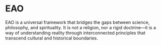 # EAO
EAO is a universal framework that bridges the gaps between science, philosophy, and spirituality. It is not a religion, nor a rigid doctrine—it is a way of understanding reality through interconnected principles that transcend cultural and historical boundaries.
